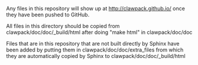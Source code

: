 
Any files in this repository will show up at http://clawpack.github.io/
once they have been pushed to GitHub.

All files in this directory should be copied from
  clawpack/doc/doc/_build/html
after doing "make html" in clawpack/doc/doc

Files that are in this repository that are not built directly by Sphinx
have been added by putting them in 
  clawpack/doc/doc/extra_files
from which they are automatically copied by Sphinx to 
  clawpack/doc/doc/_build/html



